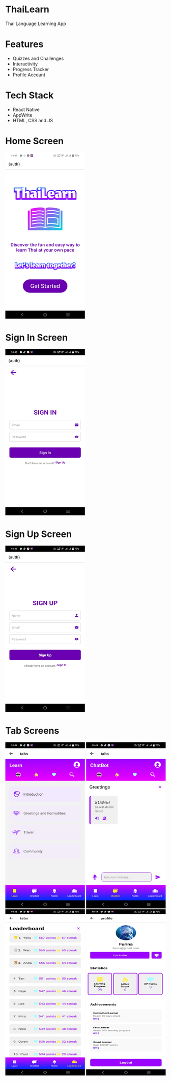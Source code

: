# ThaiLearn
Thai Language Learning App

# Features
* Quizzes and Challenges
* Interactivity
* Progress Tracker
* Profile Account

# Tech Stack
* React Native
* AppWrite
* HTML, CSS and JS

# Home Screen
<img src="assets/images/s1.jpg" width="250" height="520">  

# Sign In Screen
<img src="assets/images/s2.jpg" width="250" height="520">  

# Sign Up Screen
<img src="assets/images/s3.jpg" width="250" height="520">  

# Tab Screens
<img src="assets/images/s4.jpg" width="250" height="520"> 
<img src="assets/images/s5.jpg" width="250" height="520"> 
<img src="assets/images/s6.jpg" width="250" height="520"> 
<img src="assets/images/s7.jpg" width="250" height="520"> 

